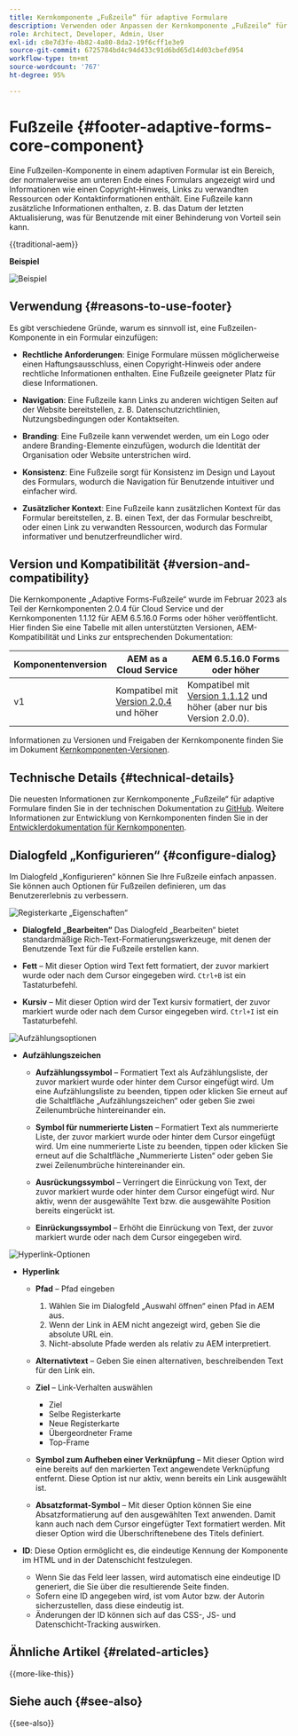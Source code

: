 ```yaml
---
title: Kernkomponente „Fußzeile“ für adaptive Formulare
description: Verwenden oder Anpassen der Kernkomponente „Fußzeile“ für adaptive Formulare.
role: Architect, Developer, Admin, User
exl-id: c8e7d3fe-4b82-4a80-8da2-19f6cff1e3e9
source-git-commit: 6725784bd4c94d433c91d6bd65d14d03cbefd954
workflow-type: tm+mt
source-wordcount: '767'
ht-degree: 95%

---
```



# Fußzeile {#footer-adaptive-forms-core-component}

Eine Fußzeilen-Komponente in einem adaptiven Formular ist ein Bereich, der normalerweise am unteren Ende eines Formulars angezeigt wird und Informationen wie einen Copyright-Hinweis, Links zu verwandten Ressourcen oder Kontaktinformationen enthält. Eine Fußzeile kann zusätzliche Informationen enthalten, z. B. das Datum der letzten Aktualisierung, was für Benutzende mit einer Behinderung von Vorteil sein kann.

{{traditional-aem}}

**Beispiel**

![Beispiel](/help/adaptive-forms/assets/footer.png)

## Verwendung {#reasons-to-use-footer}

Es gibt verschiedene Gründe, warum es sinnvoll ist, eine Fußzeilen-Komponente in ein Formular einzufügen:

- **Rechtliche Anforderungen**: Einige Formulare müssen möglicherweise einen Haftungsausschluss, einen Copyright-Hinweis oder andere rechtliche Informationen enthalten. Eine Fußzeile geeigneter Platz für diese Informationen.

- **Navigation**: Eine Fußzeile kann Links zu anderen wichtigen Seiten auf der Website bereitstellen, z. B. Datenschutzrichtlinien, Nutzungsbedingungen oder Kontaktseiten.

- **Branding**: Eine Fußzeile kann verwendet werden, um ein Logo oder andere Branding-Elemente einzufügen, wodurch die Identität der Organisation oder Website unterstrichen wird.

- **Konsistenz**: Eine Fußzeile sorgt für Konsistenz im Design und Layout des Formulars, wodurch die Navigation für Benutzende intuitiver und einfacher wird.

- **Zusätzlicher Kontext**: Eine Fußzeile kann zusätzlichen Kontext für das Formular bereitstellen, z. B. einen Text, der das Formular beschreibt, oder einen Link zu verwandten Ressourcen, wodurch das Formular informativer und benutzerfreundlicher wird.

## Version und Kompatibilität {#version-and-compatibility}

Die Kernkomponente „Adaptive Forms-Fußzeile“ wurde im Februar 2023 als Teil der Kernkomponenten 2.0.4 für Cloud Service und der Kernkomponenten 1.1.12 für AEM 6.5.16.0 Forms oder höher veröffentlicht. Hier finden Sie eine Tabelle mit allen unterstützten Versionen, AEM-Kompatibilität und Links zur entsprechenden Dokumentation:

| Komponentenversion | AEM as a Cloud Service | AEM 6.5.16.0 Forms oder höher |
|---|---|---|
| v1 | Kompatibel mit<br>[Version 2.0.4](/help/adaptive-forms/version.md) und höher | Kompatibel mit<br>[Version 1.1.12](/help/adaptive-forms/version.md) und höher (aber nur bis Version 2.0.0). |

Informationen zu Versionen und Freigaben der Kernkomponente finden Sie im Dokument [Kernkomponenten-Versionen](/help/adaptive-forms/version.md).

<!-- ## Sample Component Output {#sample-component-output}

To experience the Accordion Component as well as see examples of its configuration options as well as HTML and JSON output, visit the [Component Library](https://adobe.com/go/aem_cmp_library_accordion). -->

## Technische Details {#technical-details}

Die neuesten Informationen zur Kernkomponente „Fußzeile“ für adaptive Formulare finden Sie in der technischen Dokumentation zu [GitHub](https://github.com/adobe/aem-core-forms-components/tree/master/ui.af.apps/src/main/content/jcr_root/apps/core/fd/components/form/footer/v1/footer). Weitere Informationen zur Entwicklung von Kernkomponenten finden Sie in der [Entwicklerdokumentation für Kernkomponenten](/help/developing/overview.md).


## Dialogfeld „Konfigurieren“ {#configure-dialog}

Im Dialogfeld „Konfigurieren“ können Sie Ihre Fußzeile einfach anpassen. Sie können auch Optionen für Fußzeilen definieren, um das Benutzererlebnis zu verbessern.

![Registerkarte „Eigenschaften“](/help/adaptive-forms/assets/footer_propertiestab.png)

- **Dialogfeld „Bearbeiten“**
Das Dialogfeld „Bearbeiten“ bietet standardmäßige Rich-Text-Formatierungswerkzeuge, mit denen der Benutzende Text für die Fußzeile erstellen kann.

- **Fett** – Mit dieser Option wird Text fett formatiert, der zuvor markiert wurde oder nach dem Cursor eingegeben wird. `Ctrl+B` ist ein Tastaturbefehl.

- **Kursiv** – Mit dieser Option wird der Text kursiv formatiert, der zuvor markiert wurde oder nach dem Cursor eingegeben wird. `Ctrl+I` ist ein Tastaturbefehl.

![Aufzählungsoptionen](/help/adaptive-forms/assets/footer_bullet.png)


- **Aufzählungszeichen**

   - **Aufzählungssymbol** – Formatiert Text als Aufzählungsliste, der zuvor markiert wurde oder hinter dem Cursor eingefügt wird. Um eine Aufzählungsliste zu beenden, tippen oder klicken Sie erneut auf die Schaltfläche „Aufzählungszeichen“ oder geben Sie zwei Zeilenumbrüche hintereinander ein.

   - **Symbol für nummerierte Listen** – Formatiert Text als nummerierte Liste, der zuvor markiert wurde oder hinter dem Cursor eingefügt wird. Um eine nummerierte Liste zu beenden, tippen oder klicken Sie erneut auf die Schaltfläche „Nummerierte Listen“ oder geben Sie zwei Zeilenumbrüche hintereinander ein.

   - **Ausrückungssymbol** – Verringert die Einrückung von Text, der zuvor markiert wurde oder hinter dem Cursor eingefügt wird. Nur aktiv, wenn der ausgewählte Text bzw. die ausgewählte Position bereits eingerückt ist.

   - **Einrückungssymbol** – Erhöht die Einrückung von Text, der zuvor markiert wurde oder nach dem Cursor eingegeben wird.

![Hyperlink-Optionen](/help/adaptive-forms/assets/footer_link.png)

- **Hyperlink**

   - **Pfad** – Pfad eingeben
      1. Wählen Sie im Dialogfeld „Auswahl öffnen“ einen Pfad in AEM aus.
      1. Wenn der Link in AEM nicht angezeigt wird, geben Sie die absolute URL ein.
      1. Nicht-absolute Pfade werden als relativ zu AEM interpretiert.

   - **Alternativtext** – Geben Sie einen alternativen, beschreibenden Text für den Link ein.

   - **Ziel** – Link-Verhalten auswählen
      - Ziel
      - Selbe Registerkarte
      - Neue Registerkarte
      - Übergeordneter Frame
      - Top-Frame

   - **Symbol zum Aufheben einer Verknüpfung** – Mit dieser Option wird eine bereits auf den markierten Text angewendete Verknüpfung entfernt. Diese Option ist nur aktiv, wenn bereits ein Link ausgewählt ist.

   - **Absatzformat-Symbol** – Mit dieser Option können Sie eine Absatzformatierung auf den ausgewählten Text anwenden. Damit kann auch nach dem Cursor eingefügter Text formatiert werden. Mit dieser Option wird die Überschriftenebene des Titels definiert.

- **ID**: Diese Option ermöglicht es, die eindeutige Kennung der Komponente im HTML und in der Datenschicht festzulegen.

   - Wenn Sie das Feld leer lassen, wird automatisch eine eindeutige ID generiert, die Sie über die resultierende Seite finden.
   - Sofern eine ID angegeben wird, ist vom Autor bzw. der Autorin sicherzustellen, dass diese eindeutig ist.
   - Änderungen der ID können sich auf das CSS-, JS- und Datenschicht-Tracking auswirken.

<!--

## Related article {#related-article}

* [Create a standalone Adaptive Form](https://experienceleague.adobe.com/docs/experience-manager-cloud-service/content/forms/adaptive-forms-authoring/authoring-adaptive-forms-core-components/create-an-adaptive-form-on-forms-cs/creating-adaptive-form-core-components.html)

-->

## Ähnliche Artikel {#related-articles}

{{more-like-this}}

## Siehe auch {#see-also}

{{see-also}}
